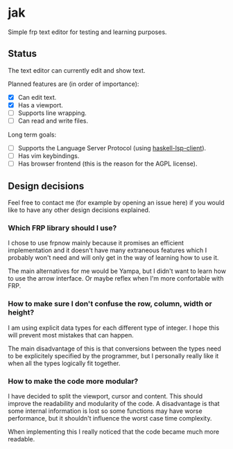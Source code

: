 # jak

Simple frp text editor for testing and learning purposes.

## Status

The text editor can currently edit and show text.

Planned features are (in order of importance):

  - [x] Can edit text.
  - [x] Has a viewport.
  - [ ] Supports line wrapping.
  - [ ] Can read and write files.

Long term goals:
 
  - [ ] Supports the Language Server Protocol (using [haskell-lsp-client](https://github.com/noughtmare/haskell-lsp-client)).
  - [ ] Has vim keybindings.
  - [ ] Has browser frontend (this is the reason for the AGPL license).

## Design decisions

Feel free to contact me (for example by opening an issue here) if you would
like to have any other design decisions explained.

### Which FRP library should I use?

I chose to use frpnow mainly because it promises an efficient implementation
and it doesn't have many extraneous features which I probably won't need and
will only get in the way of learning how to use it.

The main alternatives for me would be Yampa, but I didn't want to learn how
to use the arrow interface. Or maybe reflex when I'm more confortable with
FRP.

### How to make sure I don't confuse the row, column, width or height?

I am using explicit data types for each different type of integer. I hope
this will prevent most mistakes that can happen.

The main disadvantage of this is that conversions between the types need
to be explicitely specified by the programmer, but I personally really
like it when all the types logically fit together.

### How to make the code more modular?

I have decided to split the viewport, cursor and content. This should
improve the readability and modularity of the code. A disadvantage is
that some internal information is lost so some functions may have
worse performance, but it shouldn't influence the worst case time
complexity.

When implementing this I really noticed that the code became much more
readable.
